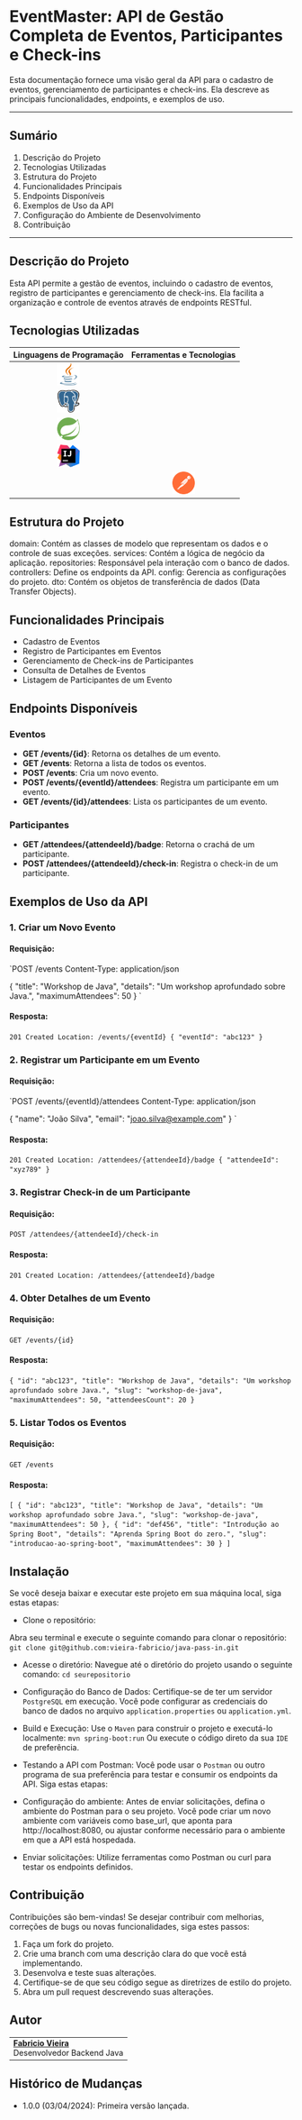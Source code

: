 # EventMaster: API de Gestão Completa de Eventos, Participantes e Check-ins

Esta documentação fornece uma visão geral da API para o cadastro de eventos, gerenciamento de participantes e check-ins. Ela descreve as principais funcionalidades, endpoints, e exemplos de uso.

---

## Sumário
1. Descrição do Projeto
2. Tecnologias Utilizadas
3. Estrutura do Projeto
4. Funcionalidades Principais
5. Endpoints Disponíveis
6. Exemplos de Uso da API
7. Configuração do Ambiente de Desenvolvimento
8. Contribuição

---

## Descrição do Projeto

Esta API permite a gestão de eventos, incluindo o cadastro de eventos, registro de participantes e gerenciamento de check-ins. Ela facilita a organização e controle de eventos através de endpoints RESTful.

## Tecnologias Utilizadas

| Linguagens de Programação | Ferramentas e Tecnologias |
| :-----------------: | :-----------------------: |
| <img height="40" src="https://github.com/vieira-fabricio/icons/blob/main/java.svg"> |
  <img height="40" src="https://github.com/vieira-fabricio/icons/blob/main/postgresql.svg"> |
| <img height="40" src="https://github.com/vieira-fabricio/icons/blob/main/spring.svg"> |
  <img height="40" src="https://github.com/vieira-fabricio/icons/blob/main/intellij-ide.svg"> |
|   | <img height="40" src="https://github.com/vieira-fabricio/icons/blob/main/postman-icon-svgrepo-com.svg"> |
  
## Estrutura do Projeto

domain: Contém as classes de modelo que representam os dados e o controle de suas exceções.
services: Contém a lógica de negócio da aplicação.
repositories: Responsável pela interação com o banco de dados.
controllers: Define os endpoints da API.
config: Gerencia as configurações do projeto.
dto: Contém os objetos de transferência de dados (Data Transfer Objects).

## Funcionalidades Principais

* Cadastro de Eventos
* Registro de Participantes em Eventos
* Gerenciamento de Check-ins de Participantes
* Consulta de Detalhes de Eventos
* Listagem de Participantes de um Evento

## Endpoints Disponíveis

### Eventos

* **GET /events/{id}**: Retorna os detalhes de um evento.
* **GET /events**: Retorna a lista de todos os eventos.
* **POST /events**: Cria um novo evento.
* **POST /events/{eventId}/attendees**: Registra um participante em um evento.
* **GET /events/{id}/attendees**: Lista os participantes de um evento.

### Participantes

* **GET /attendees/{attendeeId}/badge**: Retorna o crachá de um participante.
* **POST /attendees/{attendeeId}/check-in**: Registra o check-in de um participante.

## Exemplos de Uso da API

### 1. Criar um Novo Evento

#### Requisição:
`POST /events
Content-Type: application/json

{
  "title": "Workshop de Java",
  "details": "Um workshop aprofundado sobre Java.",
  "maximumAttendees": 50
}
`

#### Resposta:

`201 Created
Location: /events/{eventId}
{
  "eventId": "abc123"
}
`

### 2. Registrar um Participante em um Evento

#### Requisição:
`POST /events/{eventId}/attendees
Content-Type: application/json

{
  "name": "João Silva",
  "email": "joao.silva@example.com"
}
`

#### Resposta:
`201 Created
Location: /attendees/{attendeeId}/badge
{
  "attendeeId": "xyz789"
}
`

### 3. Registrar Check-in de um Participante

#### Requisição:
`POST /attendees/{attendeeId}/check-in
`

#### Resposta:
`201 Created
Location: /attendees/{attendeeId}/badge
`

### 4. Obter Detalhes de um Evento

#### Requisição:
`GET /events/{id}
`

#### Resposta:
`{
  "id": "abc123",
  "title": "Workshop de Java",
  "details": "Um workshop aprofundado sobre Java.",
  "slug": "workshop-de-java",
  "maximumAttendees": 50,
  "attendeesCount": 20
}
`

### 5. Listar Todos os Eventos

#### Requisição:
`GET /events
`

#### Resposta:
`[
  {
    "id": "abc123",
    "title": "Workshop de Java",
    "details": "Um workshop aprofundado sobre Java.",
    "slug": "workshop-de-java",
    "maximumAttendees": 50
  },
  {
    "id": "def456",
    "title": "Introdução ao Spring Boot",
    "details": "Aprenda Spring Boot do zero.",
    "slug": "introducao-ao-spring-boot",
    "maximumAttendees": 30
  }
]
`

## Instalação

Se você deseja baixar e executar este projeto em sua máquina local, siga estas etapas:

- Clone o repositório:

Abra seu terminal e execute o seguinte comando para clonar o repositório:
```git clone git@github.com:vieira-fabricio/java-pass-in.git```

- Acesse o diretório:
Navegue até o diretório do projeto usando o seguinte comando:
```cd seurepositorio```

- Configuração do Banco de Dados:
Certifique-se de ter um servidor `PostgreSQL` em execução. Você pode configurar as credenciais do banco de dados no arquivo `application.properties` ou `application.yml`.

- Build e Execução:
Use o `Maven` para construir o projeto e executá-lo localmente:
```mvn spring-boot:run```
Ou execute o código direto da sua `IDE` de preferência.

- Testando a API com Postman:
Você pode usar o `Postman` ou outro programa de sua preferência para testar e consumir os endpoints da API. Siga estas etapas:

- Configuração do ambiente:
Antes de enviar solicitações, defina o ambiente do Postman para o seu projeto. Você pode criar um novo ambiente com variáveis como base_url, que aponta para http://localhost:8080, ou ajustar conforme necessário para o ambiente em que a API está hospedada.

- Enviar solicitações:
Utilize ferramentas como Postman ou curl para testar os endpoints definidos.

## Contribuição

Contribuições são bem-vindas! Se desejar contribuir com melhorias, correções de bugs ou novas funcionalidades, siga estes passos:

1. Faça um fork do projeto.
2. Crie uma branch com uma descrição clara do que você está implementando.
3. Desenvolva e teste suas alterações.
4. Certifique-se de que seu código segue as diretrizes de estilo do projeto.
5. Abra um pull request descrevendo suas alterações.

## Autor
<table>
  <tr>
    <td align="left">
      <a href="https://github.com/vieira-fabricio">
        <span><b>Fabricio Vieira</b></span>
      </a>
      <br>
      <span>Desenvolvedor Backend Java</span>
    </td>
  </tr>
</table>

## Histórico de Mudanças

- 1.0.0 (03/04/2024): Primeira versão lançada.
